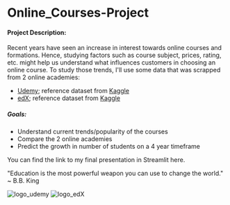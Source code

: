 # Online_Courses-Project

#### Project Description:

Recent years have seen an increase in interest towards online courses and formations. Hence, studying factors such as course subject, prices, rating, etc. might help us understand what influences customers in choosing an online course. To study those trends, I'll use some data that was scrapped from 2 online academies:
- [Udemy](https://www.udemy.com/); reference dataset from [Kaggle](https://www.kaggle.com/datasets/andrewmvd/udemy-courses)
- [edX](https://www.edx.org/); reference dataset from [Kaggle](https://www.kaggle.com/datasets/santoshapatil31/edx-all-courses-3082-courses)

##### Goals:
- Understand current trends/popularity of the courses
- Compare the 2 online academies
- Predict the growth in number of students on a 4 year timeframe

You can find the link to my final presentation in Streamlit here.

"Education is the most powerful weapon you can use to change the world."
~ B.B. King

![logo_udemy](https://upload.wikimedia.org/wikipedia/commons/thumb/e/e3/Udemy_logo.svg/2560px-Udemy_logo.svg.png) ![logo_edX](https://upload.wikimedia.org/wikipedia/commons/thumb/c/cd/EdX_newer_logo.svg/1024px-EdX_newer_logo.svg.png)
